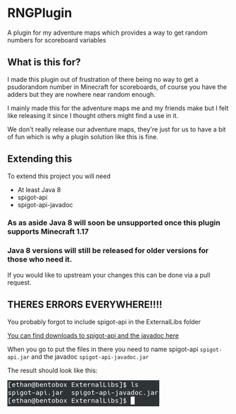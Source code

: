 # RNGPlugin
A plugin for my adventure maps which provides a way to get random numbers for scoreboard variables

## What is this for?
I made this plugin out of frustration of there being no way to get a psudorandom number in Minecraft for scoreboards, of course you have the adders but they are nowhere near random enough.

I mainly made this for the adventure maps me and my friends make but I felt like releasing it since I thought others might find a use in it.

We don't really release our adventure maps, they're just for us to have a bit of fun which is why a plugin solution like this is fine.

## Extending this
To extend this project you will need
 - At least Java 8
 - spigot-api
 - spigot-api-javadoc
 
### As as aside Java 8 will soon be unsupported once this plugin supports Minecraft 1.17
### Java 8 versions will still be released for older versions for those who need it.
 
If you would like to upstream your changes this can be done via a pull request.

## THERES ERRORS EVERYWHERE!!!!
You probably forgot to include spigot-api in the ExternalLibs folder

[You can find downloads to spigot-api and the javadoc here](https://hub.spigotmc.org/nexus/content/repositories/snapshots/org/spigotmc/spigot-api/)

When you go to put the files in there you need to name spigot-api `spigot-api.jar` and the javadoc `spigot-api-javadoc.jar`

The result should look like this:

<img src="https://raw.githubusercontent.com/tgpethan/RNGPlugin/master/images/ExternalLibsShouldLookLike.webp" alt="Result Image">
